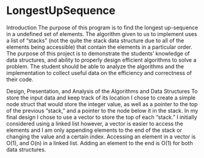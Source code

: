 # LongestUpSequence

Introduction
  The purpose of this program is to find the longest up-sequence  in a undefined set of elements. The algorithm given to us to implement uses a list of “stacks” (not the quite the stack data structure due to all of the elements being accessible) that contain the elements in a particular order.  The purpose of this project is to demonstrate the students’ knowledge of data structures, and ability to properly design efficient algorithms to solve a problem. The student should be able to analyze the algorithms and the implementation to collect useful data on the efficiency and correctness of their code.

Design, Presentation, and Analysis of the Algorithms and Data Structures
	To store the input data and keep track of its location I chose to create a simple node struct that would store the integer value, as well as a pointer to the top of the previous “stack,” and a pointer to the node below it in the stack. In my final design I chose to use a vector to store the top of each “stack.” I initially considered using a linked list however, a vector is easier to access the elements and I am only appending elements to the end of the stack or changing the value and a certain index. Accessing an element in a vector is O(1), and O(n) in a linked list. Adding an element to the end is O(1) for both data structures. 
